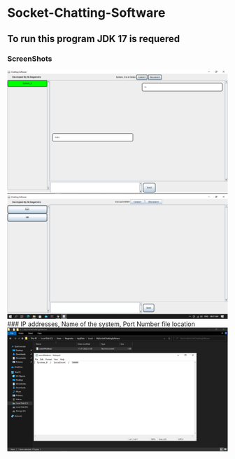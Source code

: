 # Socket-Chatting-Software
## To run this program JDK 17 is requered

### ScreenShots
<img src="/ScreenShots/Screenshot_1.png" alt="">
<img src="/ScreenShots/Screenshot_2.png" alt="">
### IP addresses, Name of the system, Port Number file location
<img src="/ScreenShots/Screenshot_3.png" alt="">
